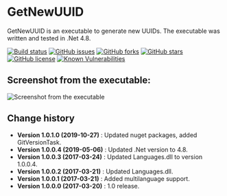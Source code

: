 GetNewUUID
====================================

GetNewUUID is an executable to generate new UUIDs.
The executable was written and tested in .Net 4.8.

[![Build status](https://ci.appveyor.com/api/projects/status/65h9i12tbmxkn0g4?svg=true)](https://ci.appveyor.com/project/SeppPenner/getnewuuid)
[![GitHub issues](https://img.shields.io/github/issues/SeppPenner/GetNewUUID.svg)](https://github.com/SeppPenner/GetNewUUID/issues)
[![GitHub forks](https://img.shields.io/github/forks/SeppPenner/GetNewUUID.svg)](https://github.com/SeppPenner/GetNewUUID/network)
[![GitHub stars](https://img.shields.io/github/stars/SeppPenner/GetNewUUID.svg)](https://github.com/SeppPenner/GetNewUUID/stargazers)
[![GitHub license](https://img.shields.io/badge/license-AGPL-blue.svg)](https://raw.githubusercontent.com/SeppPenner/GetNewUUID/master/License.txt)
[![Known Vulnerabilities](https://snyk.io/test/github/SeppPenner/GetNewUUID/badge.svg)](https://snyk.io/test/github/SeppPenner/GetNewUUID)

## Screenshot from the executable:
![Screenshot from the executable](https://github.com/SeppPenner/GetNewUUID/blob/master/Screenshot.PNG "Screenshot from the executable")

Change history
--------------

* **Version 1.0.1.0 (2019-10-27)** : Updated nuget packages, added GitVersionTask.
* **Version 1.0.0.4 (2019-05-06)** : Updated .Net version to 4.8.
* **Version 1.0.0.3 (2017-03-24)** : Updated Languages.dll to version 1.0.0.4.
* **Version 1.0.0.2 (2017-03-21)** : Updated Languages.dll.
* **Version 1.0.0.1 (2017-03-21)** : Added multilanguage support.
* **Version 1.0.0.0 (2017-03-20)** : 1.0 release.